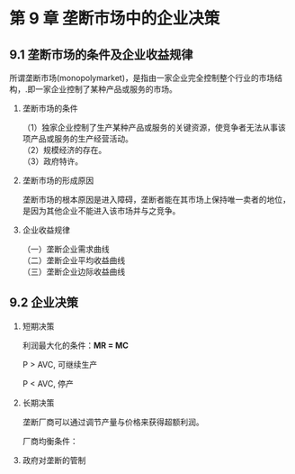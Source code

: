 # 第 9 章 垄断市场中的企业决策

## 9.1 垄断市场的条件及企业收益规律

所谓垄断市场(monopolymarket)，是指由一家企业完全控制整个行业的市场结构，.即一家企业控制了某种产品或服务的市场。

1. 垄断市场的条件

   （1）独家企业控制了生产某种产品或服务的关键资源，使竞争者无法从事该项产品或服务的生产经营活动。  
   （2）规模经济的存在。  
   （3）政府特许。

2. 垄断市场的形成原因

   垄断市场的根本原因是进入障碍，垄断者能在其市场上保持唯一卖者的地位，是因为其他企业不能进入该市场并与之竞争。

3. 企业收益规律

   （一）垄断企业需求曲线  
   （二）垄断企业平均收益曲线  
   （三）垄断企业边际收益曲线

## 9.2 企业决策

1. 短期决策

   利润最大化的条件：**MR = MC**

   P > AVC, 可继续生产

   P < AVC, 停产

2. 长期决策

   垄断厂商可以通过调节产量与价格来获得超额利润。

   厂商均衡条件：

3. 政府对垄断的管制
